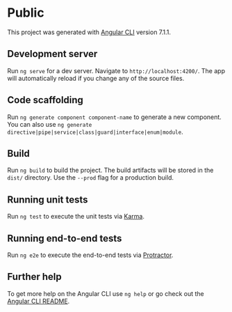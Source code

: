 [comment]: <> (MR: A strong README would help this project a whole lot.  With a README, laypeople can pick up a project and help a whole lot more.  Learning it on the fly has been a bit tricky.  Either in the Root of the project or in the root of the FE.)
[comment]: <> (MR: A Mongo Seeder would come in handy for picking the project up quickly)

# Public

This project was generated with [Angular CLI](https://github.com/angular/angular-cli) version 7.1.1.

## Development server

Run `ng serve` for a dev server. Navigate to `http://localhost:4200/`. The app will automatically reload if you change any of the source files.

## Code scaffolding

Run `ng generate component component-name` to generate a new component. You can also use `ng generate directive|pipe|service|class|guard|interface|enum|module`.

## Build

Run `ng build` to build the project. The build artifacts will be stored in the `dist/` directory. Use the `--prod` flag for a production build.


[comment]: <> (MR: Unit tests are a bit lacking, if they aren't being used, removing them from the project to clean it up.)
## Running unit tests

Run `ng test` to execute the unit tests via [Karma](https://karma-runner.github.io).

## Running end-to-end tests

Run `ng e2e` to execute the end-to-end tests via [Protractor](http://www.protractortest.org/).

## Further help

To get more help on the Angular CLI use `ng help` or go check out the [Angular CLI README](https://github.com/angular/angular-cli/blob/master/README.md).
